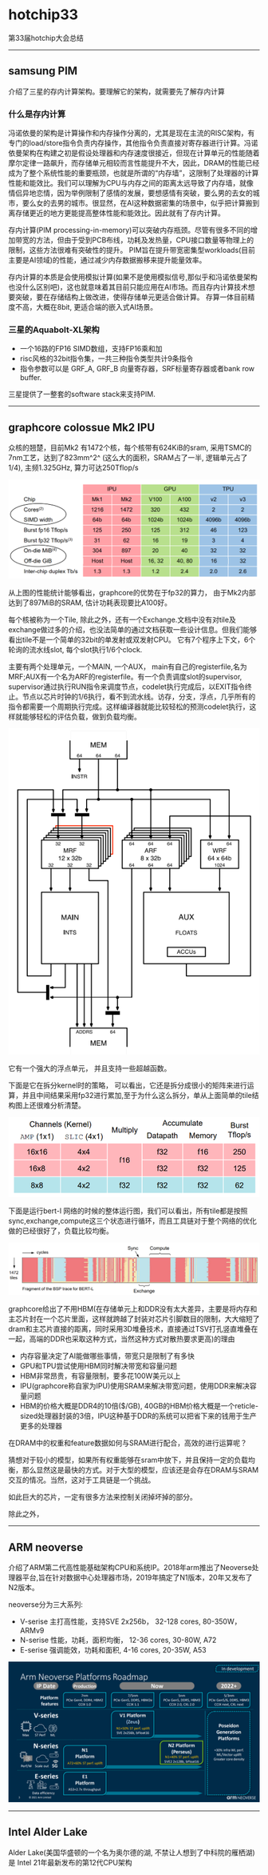 # hotchip33

第33届hotchip大会总结

---

## samsung PIM

介绍了三星的存内计算架构。要理解它的架构，就需要先了解存内计算

### 什么是存内计算

冯诺依曼的架构是计算操作和内存操作分离的，尤其是现在主流的RISC架构，有专门的load/store指令负责内存操作，其他指令负责直接对寄存器进行计算。冯诺依曼架构在构建之初是假设处理器和内存速度很接近，但现在计算单元的性能随着摩尔定律一路飙升，而存储单元相较而言性能提升不大，因此，DRAM的性能已经成为了整个系统性能的重要瓶颈，也就是所谓的“内存墙”，这限制了处理器的计算性能和能效比。我们可以理解为CPU与内存之间的距离太远导致了内存墙，就像情侣异地恋情，因为举例限制了感情的发展，要想感情有突破，要么男的去女的城市，要么女的去男的城市。很显然，在AI这种数据密集的场景中，似乎把计算搬到离存储更近的地方更能提高整体性能和能效比。因此就有了存内计算。

存内计算(PIM processing-in-memory)可以突破内存瓶颈。尽管有很多不同的增加带宽的方法，但由于受到PCB布线，功耗及发热量，CPU接口数量等物理上的限制，这些方法很难有突破性的提升。
PIM旨在提升带宽密集型workloads(目前主要是AI领域)的性能，通过减少内存数据搬移来提升能量效率。

存内计算的本质是会使用模拟计算(如果不是使用模拟信号,那似乎和冯诺依曼架构也没什么区别吧)，这也就意味着其目前只能应用在AI市场。而且存内计算技术想要突破，要在存储结构上做改进，使得存储单元更适合做计算。
存算一体目前精度不高，大概在8bit, 更适合端的嵌入式AI场景。

### 三星的Aquabolt-XL架构

- 一个16路的FP16 SIMD数组，支持FP16乘和加
- risc风格的32bit指令集，一共三种指令类型共计9条指令
- 指令参数可以是 GRF_A, GRF_B 向量寄存器，SRF标量寄存器或者bank row buffer.

三星提供了一整套的software stack来支持PIM.

---

## graphcore colossue Mk2 IPU

众核的翘楚，目前Mk2 有1472个核，每个核带有624KiB的sram, 采用TSMC的7nm工艺，达到了823mm^2^ (这么大的面积，SRAM占了一半, 逻辑单元占了1/4), 主频1.325GHz, 算力可达250Tflop/s

![./hotchip33/graphcore_mk2.png](./hotchip33/graphcore_mk2.png)

从上图的性能统计能够看出，graphcore的优势在于fp32的算力， 由于Mk2内部达到了897MiB的SRAM, 估计功耗表现要比A100好。

每个核被称为一个Tile, 除此之外，还有一个Exchange.文档中没有对tile及exchange做过多的介绍，也没法简单的通过文档获取一些设计信息。但我们能够看出tile不是一个简单的32bit的单发射或双发射CPU。 它有7个程序上下文，6个轮询的流水线slot, 每个slot执行1/6个clock.

主要有两个处理单元，一个MAIN, 一个AUX， main有自己的registerfile,名为MRF;AUX有一个名为ARF的registerfile。有一个负责调度slot的supervisor, supervisor通过执行RUN指令来调度节点，codelet执行完成后，以EXIT指令终止。节点以芯片时钟的1/6执行，看不到流水线。访存，分支，浮点，几乎所有的指令都需要一个周期执行完成。这样编译器就能比较轻松的预测codelet执行，这样就能够轻松的评估负载，做到负载均衡。

![./hotchip33/graphcore_mk2_tile.png](./hotchip33/graphcore_mk2_tile.png)

它有一个强大的浮点单元， 并且支持一些超越函数。

下面是它在拆分kernel时的策略， 可以看出，它还是拆分成很小的矩阵来进行运算，并且中间结果采用fp32进行累加,至于为什么这么拆分，单从上面简单的tile结构图上还很难分析清楚。

![./hotchip33/graphcore_mk2_calc.png](./hotchip33/graphcore_mk2_calc.png)

下面是运行bert-l 网络的时候的整体运行图，我们可以看出，所有tile都是按照sync,exchange,compute这三个状态进行循环，而且工具链对于整个网络的优化做的已经很好了，负载比较均衡。

![./hotchip33/graphcore_mk2_bert.png](./hotchip33/graphcore_mk2_bert.png)

graphcore给出了不用HBM(在存储单元上和DDR没有太大差异，主要是将内存和主芯片封在一个芯片里面，这样就跨越了封装对芯片引脚数目的限制，大大缩短了dram和主芯片直接的距离，同时采用3D堆叠技术，直接通过TSV打孔竖直堆叠在一起，高端的DDR也采取这种方式，当然这种方式对散热要求更高)的理由

- 内存容量决定了AI能做哪些事情，带宽只是限制了有多快
- GPU和TPU尝试使用HBM同时解决带宽和容量问题
- HBM非常昂贵，有容量限制，要多花100W美元以上
- IPU(graphcore称自家为IPU)使用SRAM来解决带宽问题，使用DDR来解决容量问题
- HBM的价格大概是DDR4的10倍($/GB), 40GB的HBM价格大概是一个reticle-sized处理器封装的3倍，IPU这种基于DDR的系统可以把省下来的钱用于生产更多的处理器

在DRAM中的权重和feature数据如何与SRAM进行配合，高效的进行运算呢？

猜想对于较小的模型，如果所有权重能够在sram中放下，并且保持一定的负载均衡，那么显然这是最快的方式。对于大型的模型，应该还是会存在DRAM与SRAM交互的情况。当然，这对于工具链是一个挑战。

如此巨大的芯片，一定有很多方法来控制关闭掉坏掉的部分。

除此之外，

---

## ARM neoverse

介绍了ARM第二代高性能基础架构CPU和系统IP。2018年arm推出了Neoverse处理器平台,旨在针对数据中心处理器市场，2019年搞定了N1版本，20年又发布了N2版本。

neoverse分为三大系列:

- V-serise 主打高性能，支持SVE 2x256b， 32-128 cores, 80-350W， ARMv9
- N-serise 性能，功耗，面积均衡， 12-36 cores, 30-80W, A72
- E-serise 强调能效，功耗和面积, 4-16 cores, 20-35W, A53

![./hotchip33/arm_neoverse_roadmap.png](./hotchip33/arm_neoverse_roadmap.png)

---

## Intel Alder Lake

Alder Lake(美国华盛顿的一个名为奥尔德的湖, 不禁让人想到了中科院的雁栖湖) 是 Intel 21年最新发布的第12代CPU架构
